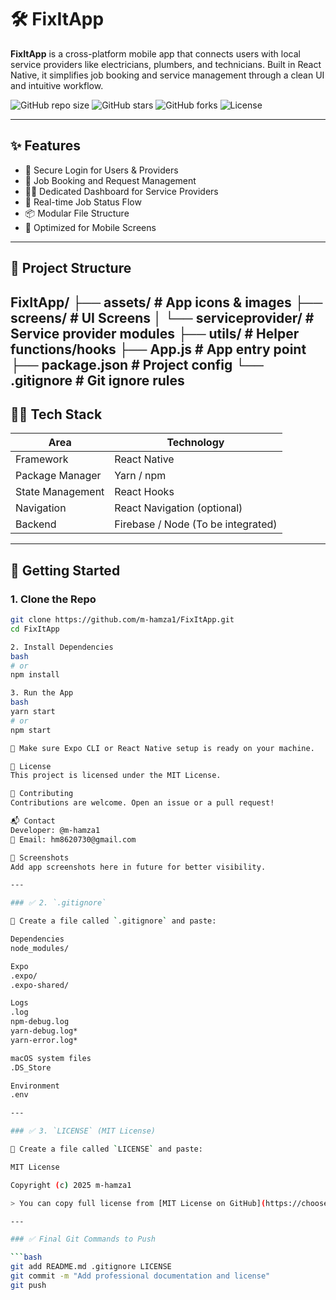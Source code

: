 # 🛠️ FixItApp

**FixItApp** is a cross-platform mobile app that connects users with local service providers like electricians, plumbers, and technicians. Built in React Native, it simplifies job booking and service management through a clean UI and intuitive workflow.

![GitHub repo size](https://img.shields.io/github/repo-size/m-hamza1/FixItApp)
![GitHub stars](https://img.shields.io/github/stars/m-hamza1/FixItApp?style=social)
![GitHub forks](https://img.shields.io/github/forks/m-hamza1/FixItApp?style=social)
![License](https://img.shields.io/github/license/m-hamza1/FixItApp)

---

## ✨ Features

- 🔐 Secure Login for Users & Providers
- 📅 Job Booking and Request Management
- 🧑‍🔧 Dedicated Dashboard for Service Providers
- 🔄 Real-time Job Status Flow
- 📦 Modular File Structure
- 📱 Optimized for Mobile Screens

---

## 📂 Project Structure

FixItApp/
├── assets/ # App icons & images
├── screens/ # UI Screens
│ └── serviceprovider/ # Service provider modules
├── utils/ # Helper functions/hooks
├── App.js # App entry point
├── package.json # Project config
└── .gitignore # Git ignore rules
---

## 🧑‍💻 Tech Stack

| Area            | Technology     |
|------------------|----------------|
| Framework        | React Native   |
| Package Manager  | Yarn / npm     |
| State Management | React Hooks    |
| Navigation       | React Navigation (optional) |
| Backend          | Firebase / Node (To be integrated) |

---

## 🚀 Getting Started

### 1. Clone the Repo
```bash
git clone https://github.com/m-hamza1/FixItApp.git
cd FixItApp

2. Install Dependencies
bash
# or
npm install

3. Run the App
bash
yarn start
# or
npm start

📱 Make sure Expo CLI or React Native setup is ready on your machine.

🧾 License
This project is licensed under the MIT License.

🙌 Contributing
Contributions are welcome. Open an issue or a pull request!

📬 Contact
Developer: @m-hamza1
📧 Email: hm8620730@gmail.com

📸 Screenshots
Add app screenshots here in future for better visibility.

---

### ✅ 2. `.gitignore`

📄 Create a file called `.gitignore` and paste:

Dependencies
node_modules/

Expo
.expo/
.expo-shared/

Logs
.log
npm-debug.log
yarn-debug.log*
yarn-error.log*

macOS system files
.DS_Store

Environment
.env

---

### ✅ 3. `LICENSE` (MIT License)

📄 Create a file called `LICENSE` and paste:

MIT License

Copyright (c) 2025 m-hamza1

> You can copy full license from [MIT License on GitHub](https://choosealicense.com/licenses/mit/)

---

### ✅ Final Git Commands to Push

```bash
git add README.md .gitignore LICENSE
git commit -m "Add professional documentation and license"
git push
